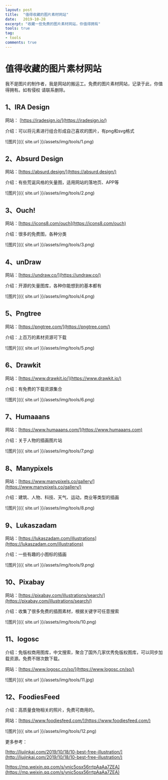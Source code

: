 ```yaml
---
layout: post
title:  "值得收藏的图片素材网站"
date:   2019-10-28
excerpt: "收藏一些免费的图片素材网站，你值得拥有"
tools: true
tag:
- tools
comments: true
---
```


# 值得收藏的图片素材网站

我不是图片的制作者，我是网站的搬运工。免费的图片素材网站，记录于此，你值得拥有。如有侵权 请联系删除。


## 1、IRA Design

网站： [https://iradesign.io/](https://iradesign.io/)

介绍：可以将元素进行组合形成自己喜欢的图片，有png和svg格式

![图片]({{ site.url }}/assets/img/tools/1.png)

## 2、Absurd Design

网站：[https://absurd.design/](https://absurd.design/)

介绍：有些荒诞风格的矢量图，适用网站的落地页、APP等

![图片]({{ site.url }}/assets/img/tools/2.png)

## 3、Ouch!

网站：[https://icons8.com/ouch](https://icons8.com/ouch)

介绍：很多的免费图，各种分类

![图片]({{ site.url }}/assets/img/tools/3.png)

## 4、unDraw

网站：[https://undraw.co/](https://undraw.co/)

介绍：开源的矢量图库，各种你能想到的基本都有

![图片]({{ site.url }}/assets/img/tools/4.png)


## 5、Pngtree

网站：[https://pngtree.com/](https://pngtree.com/)

介绍：上百万的素材资源可下载

![图片]({{ site.url }}/assets/img/tools/5.png)

## 6、Drawkit

网站：[https://www.drawkit.io/](https://www.drawkit.io/)

介绍：有免费的下载资源集合

![图片]({{ site.url }}/assets/img/tools/6.png)


## 7、Humaaans

网站：[https://www.humaaans.com/](https://www.humaaans.com)

介绍：关于人物的插画图片站

![图片]({{ site.url }}/assets/img/tools/7.png)

## 8、Manypixels

网站：[https://www.manypixels.co/gallery/](https://www.manypixels.co/gallery/)

介绍：建筑、人物、科技、天气、运动，商业等类型的插画

![图片]({{ site.url }}/assets/img/tools/8.png)

## 9、Lukaszadam

网站：[https://lukaszadam.com/illustrations](https://lukaszadam.com/illustrations)

介绍：一些有趣的小图标的插画

![图片]({{ site.url }}/assets/img/tools/9.png)

## 10、Pixabay

网站：[https://pixabay.com/illustrations/search/](https://pixabay.com/illustrations/search/)

介绍：收集了很多免费的插图素材，根据关键字可任意搜索

![图片]({{ site.url }}/assets/img/tools/10.png)

## 11、logosc

介绍：免版权商用图库，中文搜索，聚合了国外几家优秀免版权图库，可以同步加载资源。免费不限次数下载。

网站：[https://www.logosc.cn/so/](https://www.logosc.cn/so/)

![图片]({{ site.url }}/assets/img/tools/11.jpg)

## 12、FoodiesFeed

介绍：高质量食物相关的照片，免费可商用的。

网站：[https://www.foodiesfeed.com/](https://www.foodiesfeed.com/)

![图片]({{ site.url }}/assets/img/tools/12.png)


更多参考：

[http://liujinkai.com/2019/10/18/10-best-free-illustration/](http://liujinkai.com/2019/10/18/10-best-free-illustration/)

[https://mp.weixin.qq.com/s/ynic5osx56rrtpAaAa7ZEA](https://mp.weixin.qq.com/s/ynic5osx56rrtpAaAa7ZEA)